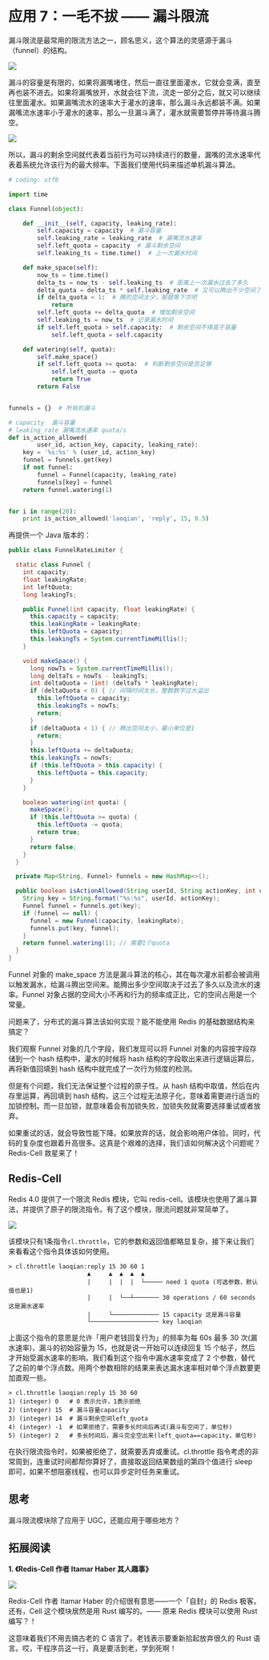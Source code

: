 # 应用 7：一毛不拔 —— 漏斗限流

漏斗限流是最常用的限流方法之一，顾名思义，这个算法的灵感源于漏斗（funnel）的结构。

![](https://user-gold-cdn.xitu.io/2018/7/10/164847a37cfcea2e?w=730&h=320&f=png&s=73710)

漏斗的容量是有限的，如果将漏嘴堵住，然后一直往里面灌水，它就会变满，直至再也装不进去。如果将漏嘴放开，水就会往下流，流走一部分之后，就又可以继续往里面灌水。如果漏嘴流水的速率大于灌水的速率，那么漏斗永远都装不满。如果漏嘴流水速率小于灌水的速率，那么一旦漏斗满了，灌水就需要暂停并等待漏斗腾空。

![](https://user-gold-cdn.xitu.io/2018/7/11/16487813367a459d?w=483&h=174&f=png&s=30383)

所以，漏斗的剩余空间就代表着当前行为可以持续进行的数量，漏嘴的流水速率代表着系统允许该行为的最大频率。下面我们使用代码来描述单机漏斗算法。

```py
# coding: utf8

import time

class Funnel(object):

    def __init__(self, capacity, leaking_rate):
        self.capacity = capacity  # 漏斗容量
        self.leaking_rate = leaking_rate  # 漏嘴流水速率
        self.left_quota = capacity  # 漏斗剩余空间
        self.leaking_ts = time.time()  # 上一次漏水时间

    def make_space(self):
        now_ts = time.time()
        delta_ts = now_ts - self.leaking_ts  # 距离上一次漏水过去了多久
        delta_quota = delta_ts * self.leaking_rate  # 又可以腾出不少空间了
        if delta_quota < 1:  # 腾的空间太少，那就等下次吧
            return
        self.left_quota += delta_quota  # 增加剩余空间
        self.leaking_ts = now_ts  # 记录漏水时间
        if self.left_quota > self.capacity:  # 剩余空间不得高于容量
            self.left_quota = self.capacity

    def watering(self, quota):
        self.make_space()
        if self.left_quota >= quota:  # 判断剩余空间是否足够
            self.left_quota -= quota
            return True
        return False


funnels = {}  # 所有的漏斗

# capacity  漏斗容量
# leaking_rate 漏嘴流水速率 quota/s
def is_action_allowed(
        user_id, action_key, capacity, leaking_rate):
    key = '%s:%s' % (user_id, action_key)
    funnel = funnels.get(key)
    if not funnel:
        funnel = Funnel(capacity, leaking_rate)
        funnels[key] = funnel
    return funnel.watering(1)


for i in range(20):
    print is_action_allowed('laoqian', 'reply', 15, 0.5)
```
再提供一个 Java 版本的：
```java
public class FunnelRateLimiter {

  static class Funnel {
    int capacity;
    float leakingRate;
    int leftQuota;
    long leakingTs;

    public Funnel(int capacity, float leakingRate) {
      this.capacity = capacity;
      this.leakingRate = leakingRate;
      this.leftQuota = capacity;
      this.leakingTs = System.currentTimeMillis();
    }

    void makeSpace() {
      long nowTs = System.currentTimeMillis();
      long deltaTs = nowTs - leakingTs;
      int deltaQuota = (int) (deltaTs * leakingRate);
      if (deltaQuota < 0) { // 间隔时间太长，整数数字过大溢出
        this.leftQuota = capacity;
        this.leakingTs = nowTs;
        return;
      }
      if (deltaQuota < 1) { // 腾出空间太小，最小单位是1
        return;
      }
      this.leftQuota += deltaQuota;
      this.leakingTs = nowTs;
      if (this.leftQuota > this.capacity) {
        this.leftQuota = this.capacity;
      }
    }

    boolean watering(int quota) {
      makeSpace();
      if (this.leftQuota >= quota) {
        this.leftQuota -= quota;
        return true;
      }
      return false;
    }
  }

  private Map<String, Funnel> funnels = new HashMap<>();

  public boolean isActionAllowed(String userId, String actionKey, int capacity, float leakingRate) {
    String key = String.format("%s:%s", userId, actionKey);
    Funnel funnel = funnels.get(key);
    if (funnel == null) {
      funnel = new Funnel(capacity, leakingRate);
      funnels.put(key, funnel);
    }
    return funnel.watering(1); // 需要1个quota
  }
}
```
Funnel 对象的 make_space 方法是漏斗算法的核心，其在每次灌水前都会被调用以触发漏水，给漏斗腾出空间来。能腾出多少空间取决于过去了多久以及流水的速率。Funnel 对象占据的空间大小不再和行为的频率成正比，它的空间占用是一个常量。

问题来了，分布式的漏斗算法该如何实现？能不能使用 Redis 的基础数据结构来搞定？

我们观察 Funnel 对象的几个字段，我们发现可以将 Funnel 对象的内容按字段存储到一个 hash 结构中，灌水的时候将 hash 结构的字段取出来进行逻辑运算后，再将新值回填到 hash 结构中就完成了一次行为频度的检测。

但是有个问题，我们无法保证整个过程的原子性。从 hash 结构中取值，然后在内存里运算，再回填到 hash 结构，这三个过程无法原子化，意味着需要进行适当的加锁控制。而一旦加锁，就意味着会有加锁失败，加锁失败就需要选择重试或者放弃。

如果重试的话，就会导致性能下降。如果放弃的话，就会影响用户体验。同时，代码的复杂度也跟着升高很多。这真是个艰难的选择，我们该如何解决这个问题呢？Redis-Cell 救星来了！

## Redis-Cell

Redis 4.0 提供了一个限流 Redis 模块，它叫 redis-cell。该模块也使用了漏斗算法，并提供了原子的限流指令。有了这个模块，限流问题就非常简单了。

![](https://user-gold-cdn.xitu.io/2018/7/11/1648780927d6f4ec?w=522&h=202&f=png&s=32765)

该模块只有1条指令```cl.throttle```，它的参数和返回值都略显复杂，接下来让我们来看看这个指令具体该如何使用。
```
> cl.throttle laoqian:reply 15 30 60 1
                      ▲     ▲  ▲  ▲  ▲
                      |     |  |  |  └───── need 1 quota (可选参数，默认值也是1)
                      |     |  └──┴─────── 30 operations / 60 seconds 这是漏水速率
                      |     └───────────── 15 capacity 这是漏斗容量
                      └─────────────────── key laoqian
```
上面这个指令的意思是允许「用户老钱回复行为」的频率为每 60s 最多 30 次(漏水速率)，漏斗的初始容量为 15，也就是说一开始可以连续回复 15 个帖子，然后才开始受漏水速率的影响。我们看到这个指令中漏水速率变成了 2 个参数，替代了之前的单个浮点数。用两个参数相除的结果来表达漏水速率相对单个浮点数要更加直观一些。
```
> cl.throttle laoqian:reply 15 30 60
1) (integer) 0   # 0 表示允许，1表示拒绝
2) (integer) 15  # 漏斗容量capacity
3) (integer) 14  # 漏斗剩余空间left_quota
4) (integer) -1  # 如果拒绝了，需要多长时间后再试(漏斗有空间了，单位秒)
5) (integer) 2   # 多长时间后，漏斗完全空出来(left_quota==capacity，单位秒)
```

在执行限流指令时，如果被拒绝了，就需要丢弃或重试。cl.throttle 指令考虑的非常周到，连重试时间都帮你算好了，直接取返回结果数组的第四个值进行 sleep 即可，如果不想阻塞线程，也可以异步定时任务来重试。

## 思考
漏斗限流模块除了应用于 UGC，还能应用于哪些地方？

## 拓展阅读

**1. 《Redis-Cell 作者 Itamar Haber 其人趣事》**

![](https://user-gold-cdn.xitu.io/2018/7/11/164872dc531f1a48?w=865&h=141&f=png&s=56775)

Redis-Cell 作者 Itamar Haber  的介绍很有意思——一个「自封」的 Redis 极客。还有，Cell 这个模块居然是用 Rust 编写的。—— 原来 Redis 模块可以使用 Rust 编写？！

这意味着我们不用去搞古老的 C 语言了。老钱表示要重新拾起放弃很久的 Rust 语言。哎，干程序员这一行，真是要活到老，学到死啊！

